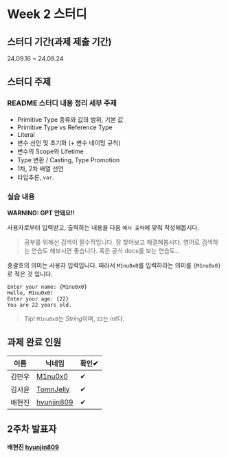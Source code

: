 # Week 2 스터디
## 스터디 기간(과제 제출 기간)
24.09.16 ~ 24.09.24

## 스터디 주제
### README 스터디 내용 정리 세부 주제
- Primitive Type 종류와 값의 범위, 기본 값
- Primitive Type vs Reference Type
- Literal
- 변수 선언 및 초기화 (+ 변수 네이밍 규칙)
- 변수의 Scope와 Lifetime
- Type 변환 / Casting, Type Promotion
- 1차, 2차 배열 선언
- 타입추론, `var`.

### 실습 내용
**WARNING: GPT 안돼요!!**

사용자로부터 입력받고, 출력하는 내용을 다음 `예시 출력`에 맞춰 작성해봅시다.

> 공부를 위해선 검색이 필수적입니다. 잘 찾아보고 해결해봅시다. 영어로 검색하는 연습도 해보시면 좋습니다. 혹은 공식 docs를 보는 연습도..

중괄호의 의미는 사용자 입력입니다. 따라서 `M1nu0x0`를 입력하라는 의미를 `{M1nu0x0}`로 적은 것 입니다.
```
Enter your name: {M1nu0x0}
Hello, M1nu0x0!
Enter your age: {22}
You are 22 years old.
```
> Tip! `M1nu0x0`는 *String*이며, `22`는 *int*다.

## 과제 완료 인원
|이름|닉네임|확인✔|
|---|------|----|
|김민우|[M1nu0x0](https://github.com/M1nu0x0)|✔|
|김서윤|[TomnJelly](https://github.com/TomnJelly)|✔|
|배현진|[hyunjin809](https://github.com/hyunjin809)|✔|

## 2주차 발표자
**배현진 [hyunjin809](https://github.com/hyunjin809)**
